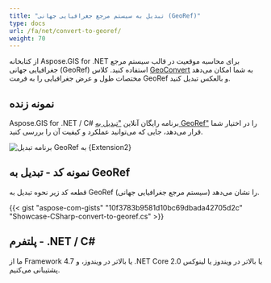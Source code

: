 ```yaml
---
title: "تبدیل به سیستم مرجع جغرافیایی جهانی (GeoRef)"
type: docs
url: /fa/net/convert-to-georef/
weight: 70
---
```


از کتابخانه Aspose.GIS for .NET برای محاسبه موقعیت در قالب سیستم مرجع جغرافیایی جهانی (GeoRef) استفاده کنید. کلاس [GeoConvert](https://reference.aspose.com/gis/net/aspose.gis/geoconvert) به شما امکان می‌دهد مختصات طول و عرض جغرافیایی را به فرمت GeoRef و بالعکس تبدیل کنید.

## **نمونه زنده**

Aspose.GIS for .NET / C# برنامه رایگان آنلاین ["تبدیل به GeoRef"](https://products.aspose.app/gis/coordinates/convert-to-georef) را در اختیار شما قرار می‌دهد، جایی که می‌توانید عملکرد و کیفیت آن را بررسی کنید.

![برنامه تبدیل GeoRef به {Extension2}](coordinates.png)

## **نمونه کد - تبدیل به GeoRef**

قطعه کد زیر نحوه تبدیل به GeoRef (سیستم مرجع جغرافیایی جهانی) را نشان می‌دهد.

{{< gist "aspose-com-gists" "10f3783b9581d10bc69dbada42705d2c" "Showcase-CSharp-convert-to-georef.cs" >}}

## **پلتفرم - .NET / C#**

ما از Framework 4.7 یا بالاتر در ویندوز، و .NET Core 2.0 یا بالاتر در ویندوز یا لینوکس پشتیبانی می‌کنیم.
